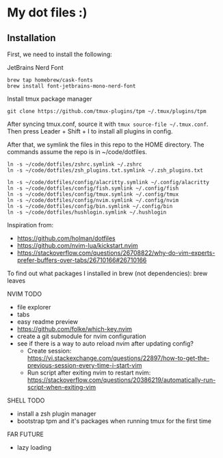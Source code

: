 # My dot files :)

## Installation
First, we need to install the following:

JetBrains Nerd Font
```
brew tap homebrew/cask-fonts
brew install font-jetbrains-mono-nerd-font
```

Install tmux package manager
```
git clone https://github.com/tmux-plugins/tpm ~/.tmux/plugins/tpm
```
After syncing tmux.conf, source it with `tmux source-file ~/.tmux.conf`. Then press Leader + Shift + I to install all plugins in config.

After that, we symlink the files in this repo to the HOME directory. The commands assume the repo is in ~/code/dotfiles.
```
ln -s ~/code/dotfiles/zshrc.symlink ~/.zshrc
ln -s ~/code/dotfiles/zsh_plugins.txt.symlink ~/.zsh_plugins.txt

ln -s ~/code/dotfiles/config/alacritty.symlink ~/.config/alacritty
ln -s ~/code/dotfiles/config/fish.symlink ~/.config/fish
ln -s ~/code/dotfiles/config/tmux.symlink ~/.config/tmux
ln -s ~/code/dotfiles/config/nvim.symlink ~/.config/nvim
ln -s ~/code/dotfiles/config/bin.symlink ~/.config/bin
ln -s ~/code/dotfiles/hushlogin.symlink ~/.hushlogin
```

Inspiration from:
- https://github.com/holman/dotfiles
- https://github.com/nvim-lua/kickstart.nvim
- https://stackoverflow.com/questions/26708822/why-do-vim-experts-prefer-buffers-over-tabs/26710166#26710166

To find out what packages I installed in brew (not dependencies):
brew leaves

NVIM TODO
- file explorer
- tabs
- easy readme preview
- https://github.com/folke/which-key.nvim
- create a git submodule for nvim configuration
- see if there is a way to auto reload nvim after updating config?
    - Create session: https://vi.stackexchange.com/questions/22897/how-to-get-the-previous-session-every-time-i-start-vim
    - Run script after exiting nvim to restart nvim: https://stackoverflow.com/questions/20386219/automatically-run-script-when-exiting-vim

SHELL TODO
- install a zsh plugin manager
- bootstrap tpm and it's packages when running tmux for the first time

FAR FUTURE
- lazy loading
